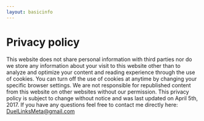 ```yaml
---
layout: basicinfo
---
```

<div class="text-white">
        <h1>Privacy policy</h1>
This website does not share personal information with third parties nor do we store any information about your visit to this website other than to analyze and optimize your content and reading experience through the use of cookies.
You can turn off the use of cookies at anytime by changing your specific browser settings.
We are not responsible for republished content from this website on other websites without our permission.
This privacy policy is subject to change without notice and was last updated on April 5th, 2017. If you have any questions feel free to contact me directly here: <A HREF="mailto:&#068;&#117;&#101;&#108;&#076;&#105;&#110;&#107;&#115;&#077;&#101;&#116;&#097;&#064;&#103;&#109;&#097;&#105;&#108;&#046;&#099;&#111;&#109;">&#068;&#117;&#101;&#108;&#076;&#105;&#110;&#107;&#115;&#077;&#101;&#116;&#097;&#064;&#103;&#109;&#097;&#105;&#108;&#046;&#099;&#111;&#109;</A>
</div>
